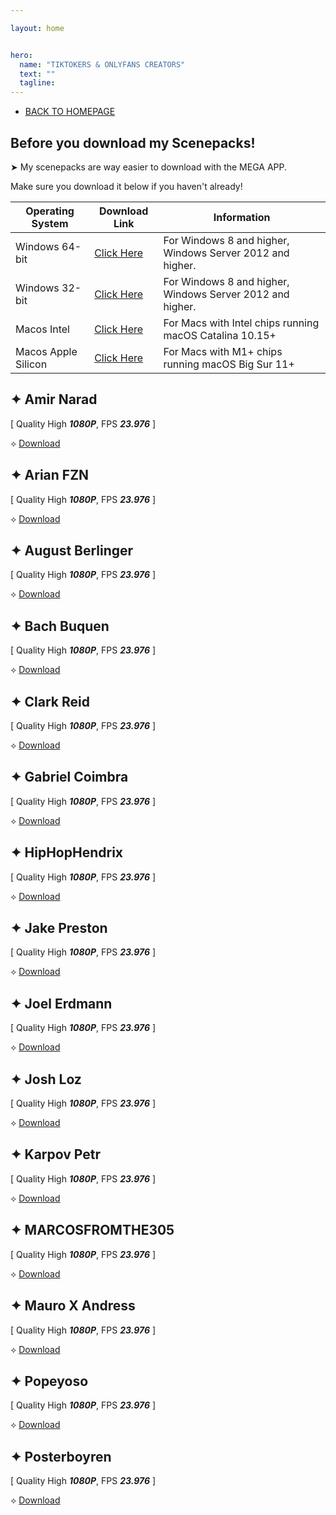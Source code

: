 ```yaml
---

layout: home


hero:
  name: "TIKTOKERS & ONLYFANS CREATORS"
  text: ""
  tagline: 
---
```


- [BACK TO HOMEPAGE](/index)

## Before you download my Scenepacks!
➤ My scenepacks are way easier to download with the MEGA APP.

Make sure you download it below if you haven't already!

| Operating System | Download Link | Information |
|---|---|---|
| Windows 64-bit | [Click Here](https://mega.nz/MEGAsyncSetup64.exe) | For Windows 8 and higher, Windows Server 2012 and higher. |
| Windows 32-bit | [Click Here](https://mega.nz/MEGAsyncSetup32.exe) | For Windows 8 and higher, Windows Server 2012 and higher. |
| Macos Intel | [Click Here](https://mega.nz/MEGAsyncSetup.dmg) | For Macs with Intel chips running macOS Catalina 10.15+ |
| Macos Apple Silicon | [Click Here](https://mega.nz/MEGAsyncSetupArm64.dmg) | For Macs with M1+ chips running macOS Big Sur 11+ |

## ✦ Amir Narad
[ Quality High ___1080P___, FPS ___23.976___ ]

⟡ [Download](https://mega.nz/folder/AfhB3Dxa#yyOMaYy9doEq5QhPpWiAwg)

## ✦ Arian FZN
[ Quality High ___1080P___, FPS ___23.976___ ]

⟡ [Download](https://mega.nz/folder/sWp1lahY#-h15phh5n0cznkIguske5A)

## ✦ August Berlinger
[ Quality High ___1080P___, FPS ___23.976___ ]

⟡ [Download](https://mega.nz/folder/1D5SVCqQ#6tCCsKlX5_Uy-KyavaImGg)

## ✦ Bach Buquen
[ Quality High ___1080P___, FPS ___23.976___ ]

⟡ [Download](https://mega.nz/folder/NaJDFJhB#50fOcJNh-sfKCfN9bfq5VQ)

## ✦ Clark Reid
[ Quality High ___1080P___, FPS ___23.976___ ]

⟡ [Download](https://mega.nz/folder/wf40nSpY#x_IHIYBTiG-fUloTY_M5jA)

## ✦ Gabriel Coimbra
[ Quality High ___1080P___, FPS ___23.976___ ]

⟡ [Download](https://mega.nz/folder/FfpDDYRB#TlL03DRiMTnSesgjEF0VqQ)

## ✦ HipHopHendrix
[ Quality High ___1080P___, FPS ___23.976___ ]

⟡ [Download](https://mega.nz/folder/xDwHAQRY#9OwYepXy6xHksTL9bqzIqQ)

## ✦ Jake Preston
[ Quality High ___1080P___, FPS ___23.976___ ]

⟡ [Download](https://mega.nz/folder/VD5WQRoS#pVk25XKueeFOmbmtUoqMbA)

## ✦ Joel Erdmann
[ Quality High ___1080P___, FPS ___23.976___ ]

⟡ [Download](https://mega.nz/folder/pLhDQT6a#h-hcvCqjVEipx45DZ20qbw)

## ✦ Josh Loz
[ Quality High ___1080P___, FPS ___23.976___ ]

⟡ [Download](https://mega.nz/folder/UK5AECjT#4u9tQICicPeRGkMJc45pFg)

## ✦ Karpov Petr
[ Quality High ___1080P___, FPS ___23.976___ ]

⟡ [Download](https://mega.nz/folder/0DR0QBSI#EjuDkTZ3-XEoKTJya16jSg)

## ✦ MARCOSFROMTHE305
[ Quality High ___1080P___, FPS ___23.976___ ]

⟡ [Download](https://mega.nz/folder/YOgl3bJZ#pDZtxvfkyrDSkkTSPBxzbg)

## ✦ Mauro X Andress
[ Quality High ___1080P___, FPS ___23.976___ ]

⟡ [Download](https://mega.nz/folder/5epWDSSK#j4KLUJDRPrI6NmmBoQ0wjA)

## ✦ Popeyoso
[ Quality High ___1080P___, FPS ___23.976___ ]

⟡ [Download](https://mega.nz/folder/5DoT3bbT#3aStYY-Yx1nvdQnBkHJSWg)

## ✦ Posterboyren
[ Quality High ___1080P___, FPS ___23.976___ ]

⟡ [Download](https://mega.nz/folder/ZKR1ARiZ#2KWuJjXA6ZDbkZ1EqH3h9g)